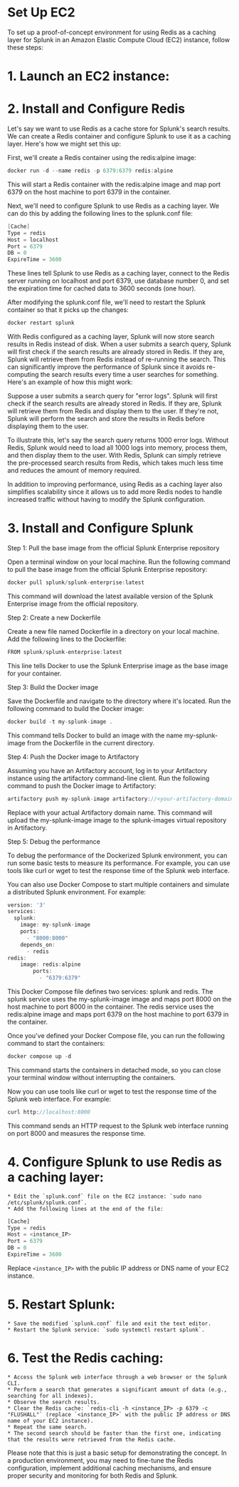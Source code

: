# Set Up EC2
To set up a proof-of-concept environment for using Redis as a caching layer for Splunk in an Amazon Elastic Compute Cloud (EC2) instance, follow these steps:

# 1. Launch an EC2 instance:
# 2. Install and Configure Redis

Let's say we want to use Redis as a cache store for Splunk's search results. We can create a Redis container and configure Splunk to use it as a caching layer. Here's how we might set this up:

First, we'll create a Redis container using the redis:alpine image:
```go
docker run -d --name redis -p 6379:6379 redis:alpine
```
This will start a Redis container with the redis:alpine image and map port 6379 on the host machine to port 6379 in the container.

Next, we'll need to configure Splunk to use Redis as a caching layer. We can do this by adding the following lines to the splunk.conf file:
```go
[Cache]
Type = redis
Host = localhost
Port = 6379
DB = 0
ExpireTime = 3600
```
These lines tell Splunk to use Redis as a caching layer, connect to the Redis server running on localhost and port 6379, use database number 0, and set the expiration time for cached data to 3600 seconds (one hour).

After modifying the splunk.conf file, we'll need to restart the Splunk container so that it picks up the changes:
```go
docker restart splunk
```
With Redis configured as a caching layer, Splunk will now store search results in Redis instead of disk. When a user submits a search query, Splunk will first check if the search results are already stored in Redis. If they are, Splunk will retrieve them from Redis instead of re-running the search. This can significantly improve the performance of Splunk since it avoids re-computing the search results every time a user searches for something.
Here's an example of how this might work:

Suppose a user submits a search query for "error logs". Splunk will first check if the search results are already stored in Redis. If they are, Splunk will retrieve them from Redis and display them to the user. If they're not, Splunk will perform the search and store the results in Redis before displaying them to the user.

To illustrate this, let's say the search query returns 1000 error logs. Without Redis, Splunk would need to load all 1000 logs into memory, process them, and then display them to the user. With Redis, Splunk can simply retrieve the pre-processed search results from Redis, which takes much less time and reduces the amount of memory required.

In addition to improving performance, using Redis as a caching layer also simplifies scalability since it allows us to add more Redis nodes to handle increased traffic without having to modify the Splunk configuration.

# 3. Install and Configure Splunk

Step 1: Pull the base image from the official Splunk Enterprise repository

Open a terminal window on your local machine.
Run the following command to pull the base image from the official Splunk Enterprise repository:
```go
docker pull splunk/splunk-enterprise:latest
```
This command will download the latest available version of the Splunk Enterprise image from the official repository.

Step 2: Create a new Dockerfile

Create a new file named Dockerfile in a directory on your local machine.
Add the following lines to the Dockerfile:
```go
FROM splunk/splunk-enterprise:latest
```
This line tells Docker to use the Splunk Enterprise image as the base image for your container.

Step 3: Build the Docker image

Save the Dockerfile and navigate to the directory where it's located.
Run the following command to build the Docker image:
```go
docker build -t my-splunk-image .
```
This command tells Docker to build an image with the name my-splunk-image from the Dockerfile in the current directory.

Step 4: Push the Docker image to Artifactory

Assuming you have an Artifactory account, log in to your Artifactory instance using the artifactory command-line client.
Run the following command to push the Docker image to Artifactory:
```go
artifactory push my-splunk-image artifactory://<your-artifactory-domain>/virtual/splunk-images
```
Replace <your-artifactory-domain> with your actual Artifactory domain name. This command will upload the my-splunk-image image to the splunk-images virtual repository in Artifactory.

Step 5: Debug the performance

To debug the performance of the Dockerized Splunk environment, you can run some basic tests to measure its performance. For example, you can use tools like curl or wget to test the response time of the Splunk web interface.

You can also use Docker Compose to start multiple containers and simulate a distributed Splunk environment. For example:

```go
version: '3'
services:
  splunk:
    image: my-splunk-image
    ports:
      - "8000:8000"
    depends_on: 
      - redis
redis:
    image: redis:alpine
        ports:
          - "6379:6379"
```
    
This Docker Compose file defines two services: splunk and redis. The splunk service uses the my-splunk-image image and maps port 8000 on the host machine to port 8000 in the container. The redis service uses the redis:alpine image and maps port 6379 on the host machine to port 6379 in the container.

Once you've defined your Docker Compose file, you can run the following command to start the containers:
```go
docker compose up -d
```
This command starts the containers in detached mode, so you can close your terminal window without interrupting the containers.

Now you can use tools like curl or wget to test the response time of the Splunk web interface. For example:
```go
curl http://localhost:8000
```
This command sends an HTTP request to the Splunk web interface running on port 8000 and measures the response time.

# 4. Configure Splunk to use Redis as a caching layer:
	* Edit the `splunk.conf` file on the EC2 instance: `sudo nano /etc/splunk/splunk.conf`.
	* Add the following lines at the end of the file:
```python
[Cache]
Type = redis
Host = <instance_IP>
Port = 6379
DB = 0
ExpireTime = 3600
```
Replace `<instance_IP>` with the public IP address or DNS name of your EC2 instance.

# 5. Restart Splunk:
	* Save the modified `splunk.conf` file and exit the text editor.
	* Restart the Splunk service: `sudo systemctl restart splunk`.
# 6. Test the Redis caching:
	* Access the Splunk web interface through a web browser or the Splunk CLI.
	* Perform a search that generates a significant amount of data (e.g., searching for all indexes).
	* Observe the search results.
	* Clear the Redis cache: `redis-cli -h <instance_IP> -p 6379 -c "FLUSHALL"` (replace `<instance_IP>` with the public IP address or DNS name of your EC2 instance).
	* Repeat the same search.
	* The second search should be faster than the first one, indicating that the results were retrieved from the Redis cache.

Please note that this is just a basic setup for demonstrating the concept. In a production environment, you may need to fine-tune the Redis configuration, implement additional caching mechanisms, and ensure proper security and monitoring for both Redis and Splunk.

